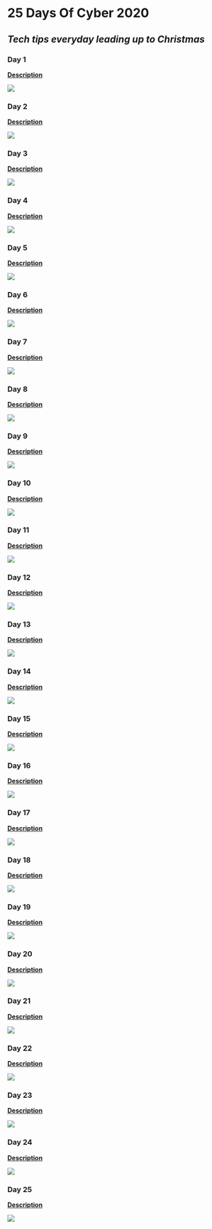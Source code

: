 # 25 Days Of Cyber 2020

## <i>Tech tips everyday leading up to Christmas</i>

### Day 1
<b>[Description](https://twitter.com/Starlingvibe/status/1333794685375037440?s=20)</b>

<img src="./sudo!!.png"></p>


### Day 2
<b>[Description](https://twitter.com/Starlingvibe/status/1334067308516487169?s=20)</b>

<img src="./gitclone.png"></p>

### Day 3
<b>[Description](https://twitter.com/Starlingvibe/status/1334425235161030657?s=20)</b>

<img src="./exploitdb.png"></p>

### Day 4
<b>[Description](https://twitter.com/Starlingvibe/status/1334874195986165768?s=20)</b>

<img src="./pythonspawn.png"></p>

### Day 5
<b>[Description](https://twitter.com/Starlingvibe/status/1335151775167488000?s=20)</b>

<img src="./binarydatadecode.png"></p>

### Day 6
<b>[Description](https://twitter.com/Starlingvibe/status/1335632817938706435?s=20)</b>

<img  src="./octal2ascii.png"></p>

### Day 7
<b>[Description](https://twitter.com/Starlingvibe/status/1335984971987775491?s=20)</b> 

<img src="./hex2ascii.png"></p>

### Day 8
<b>[Description](https://twitter.com/Starlingvibe/status/1336387545085718529?s=20)</b>

<img src="./base32decode.png"></p>

### Day 9
<b>[Description](https://twitter.com/Starlingvibe/status/1336613176260104192?s=20)</b>

<img src="./base64decode.png"></p>

### Day 10
<b>[Description](https://twitter.com/Starlingvibe/status/1337028132155633664?s=20)</b>

<img src="./ttysessions.png"></p>

### Day 11
<b>[Description](https://twitter.com/Starlingvibe/status/1337396384694153216?s=20)</b>

<img src="./sudolist.png"></p>

### Day 12
<b>[Description](https://twitter.com/Starlingvibe/status/1337777239514116099?s=20)</b>

<img src="./suidbinary.png"></p>

### Day 13
<b>[Description](https://twitter.com/Starlingvibe/status/1338103345391804416?s=20)</b>

<img src="./dockerprivesc.png"></p>

### Day 14
<b>[Description](https://twitter.com/Starlingvibe/status/1338383661306155008?s=20)</b>

<img src="./sudounderflow.png"></p>

### Day 15
<b>[Description](https://twitter.com/Starlingvibe/status/1338746569265467393?s=20)</b>

<img src="./lxcprivesc.png"></p>

### Day 16
<b>[Description](https://twitter.com/Starlingvibe/status/1339242564571041795?s=20)</b>

<img src="./concatenate.png"></p>

### Day 17
<b>[Description](https://twitter.com/Starlingvibe/status/1339661491818147842?s=20)</b>

<img src="./tac.png"></p>

### Day 18
<b>[Description](https://twitter.com/Starlingvibe/status/1339975725034704896?s=20)</b>

<img src="./rebuildhex.png"></p>

### Day 19
<b>[Description](https://twitter.com/Starlingvibe/status/1340226859183861760?s=20)</b>

<img src="./hashing.png"></p>

### Day 20
<b>[Description](https://twitter.com/Starlingvibe/status/1340713255946338304?s=20)</b>

<img src="./md5collision.png"></p>

### Day 21
<b>[Description](https://twitter.com/Starlingvibe/status/1341106460978253824?s=20)</b>

<img src="./wcount.png"></p>

### Day 22
<b>[Description](https://twitter.com/Starlingvibe/status/1341346429709791235?s=20)</b>

<img src="./findandreplace.png"></p>

### Day 23
<b>[Description](https://twitter.com/Starlingvibe/status/1341681665886855168?s=20)</b>

<img src="./hexbytes.png"></p>

### Day 24
<b>[Description](https://twitter.com/Starlingvibe/status/1342038485759352832?s=20)</b>

<img src="./lincut.png"></p>

### Day 25
<b>[Description](https://twitter.com/Starlingvibe/status/1342559521470885889?s=20)</b>

<img src="./merrychristmas.png"></p>
